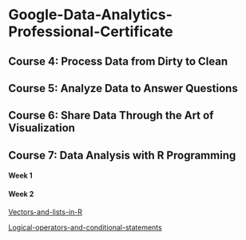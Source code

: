 # Google-Data-Analytics-Professional-Certificate

## Course 4: Process Data from Dirty to Clean

## Course 5: Analyze Data to Answer Questions

## Course 6: Share Data Through the Art of Visualization

## Course 7: Data Analysis with R Programming
#### Week 1

#### Week 2

[Vectors-and-lists-in-R](https://github.com/m3redithw/Google-Data-Analytics-Professional-Certificate/files/8972730/Vectors-and-lists-in-R.pdf)

[Logical-operators-and-conditional-statements](https://github.com/m3redithw/Google-Data-Analytics-Professional-Certificate/files/8983850/Logical-operators-and-conditional-statements.pdf)
